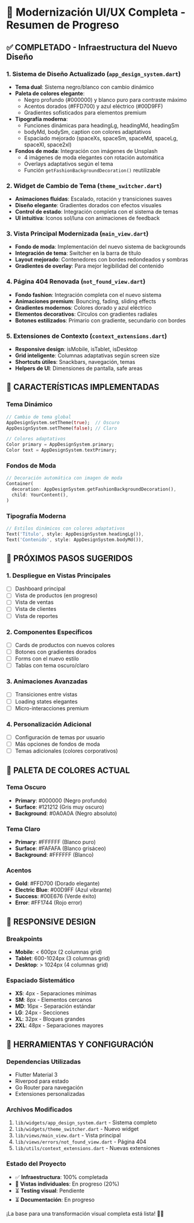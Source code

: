 # 🎨 Modernización UI/UX Completa - Resumen de Progreso

## ✅ COMPLETADO - Infraestructura del Nuevo Diseño

### 1. Sistema de Diseño Actualizado (`app_design_system.dart`)
- **Tema dual**: Sistema negro/blanco con cambio dinámico
- **Paleta de colores elegante**:
  - Negro profundo (#000000) y blanco puro para contraste máximo
  - Acentos dorados (#FFD700) y azul eléctrico (#00D9FF)
  - Gradientes sofisticados para elementos premium
- **Tipografía moderna**:
  - Funciones dinámicas para headingLg, headingMd, headingSm
  - bodyMd, bodySm, caption con colores adaptativos
  - Espaciado mejorado (spaceXs, spaceSm, spaceMd, spaceLg, spaceXl, space2xl)
- **Fondos de moda**: Integración con imágenes de Unsplash
  - 4 imágenes de moda elegantes con rotación automática
  - Overlays adaptativos según el tema
  - Función `getFashionBackgroundDecoration()` reutilizable

### 2. Widget de Cambio de Tema (`theme_switcher.dart`)
- **Animaciones fluidas**: Escalado, rotación y transiciones suaves
- **Diseño elegante**: Gradientes dorados con efectos visuales
- **Control de estado**: Integración completa con el sistema de temas
- **UI intuitiva**: Iconos sol/luna con animaciones de feedback

### 3. Vista Principal Modernizada (`main_view.dart`)
- **Fondo de moda**: Implementación del nuevo sistema de backgrounds
- **Integración de tema**: Switcher en la barra de título
- **Layout mejorado**: Contenedores con bordes redondeados y sombras
- **Gradientes de overlay**: Para mejor legibilidad del contenido

### 4. Página 404 Renovada (`not_found_view.dart`)
- **Fondo fashion**: Integración completa con el nuevo sistema
- **Animaciones premium**: Bouncing, fading, sliding effects
- **Gradientes modernos**: Colores dorado y azul eléctrico
- **Elementos decorativos**: Círculos con gradientes radiales
- **Botones estilizados**: Primario con gradiente, secundario con bordes

### 5. Extensiones de Contexto (`context_extensions.dart`)
- **Responsive design**: isMobile, isTablet, isDesktop
- **Grid inteligente**: Columnas adaptativas según screen size
- **Shortcuts útiles**: Snackbars, navegación, temas
- **Helpers de UI**: Dimensiones de pantalla, safe areas

## 🎯 CARACTERÍSTICAS IMPLEMENTADAS

### Tema Dinámico
```dart
// Cambio de tema global
AppDesignSystem.setTheme(true);  // Oscuro
AppDesignSystem.setTheme(false); // Claro

// Colores adaptativos
Color primary = AppDesignSystem.primary;
Color text = AppDesignSystem.textPrimary;
```

### Fondos de Moda
```dart
// Decoración automática con imagen de moda
Container(
  decoration: AppDesignSystem.getFashionBackgroundDecoration(),
  child: YourContent(),
)
```

### Tipografía Moderna
```dart
// Estilos dinámicos con colores adaptativos
Text('Título', style: AppDesignSystem.headingLg()),
Text('Contenido', style: AppDesignSystem.bodyMd()),
```

## 🚀 PRÓXIMOS PASOS SUGERIDOS

### 1. Despliegue en Vistas Principales
- [ ] Dashboard principal
- [ ] Vista de productos (en progreso)
- [ ] Vista de ventas
- [ ] Vista de clientes
- [ ] Vista de reportes

### 2. Componentes Específicos
- [ ] Cards de productos con nuevos colores
- [ ] Botones con gradientes dorados
- [ ] Forms con el nuevo estilo
- [ ] Tablas con tema oscuro/claro

### 3. Animaciones Avanzadas
- [ ] Transiciones entre vistas
- [ ] Loading states elegantes
- [ ] Micro-interacciones premium

### 4. Personalización Adicional
- [ ] Configuración de temas por usuario
- [ ] Más opciones de fondos de moda
- [ ] Temas adicionales (colores corporativos)

## 🎨 PALETA DE COLORES ACTUAL

### Tema Oscuro
- **Primary**: #000000 (Negro profundo)
- **Surface**: #121212 (Gris muy oscuro)
- **Background**: #0A0A0A (Negro absoluto)

### Tema Claro  
- **Primary**: #FFFFFF (Blanco puro)
- **Surface**: #FAFAFA (Blanco grisáceo)
- **Background**: #FFFFFF (Blanco)

### Acentos
- **Gold**: #FFD700 (Dorado elegante)
- **Electric Blue**: #00D9FF (Azul vibrante)
- **Success**: #00E676 (Verde éxito)
- **Error**: #FF1744 (Rojo error)

## 📱 RESPONSIVE DESIGN

### Breakpoints
- **Mobile**: < 600px (2 columnas grid)
- **Tablet**: 600-1024px (3 columnas grid) 
- **Desktop**: > 1024px (4 columnas grid)

### Espaciado Sistemático
- **XS**: 4px - Separaciones mínimas
- **SM**: 8px - Elementos cercanos
- **MD**: 16px - Separación estándar
- **LG**: 24px - Secciones
- **XL**: 32px - Bloques grandes
- **2XL**: 48px - Separaciones mayores

## 🔧 HERRAMIENTAS Y CONFIGURACIÓN

### Dependencias Utilizadas
- Flutter Material 3
- Riverpod para estado
- Go Router para navegación
- Extensiones personalizadas

### Archivos Modificados
1. `lib/widgets/app_design_system.dart` - Sistema completo
2. `lib/widgets/theme_switcher.dart` - Nuevo widget
3. `lib/views/main_view.dart` - Vista principal
4. `lib/views/errors/not_found_view.dart` - Página 404
5. `lib/utils/context_extensions.dart` - Nuevas extensiones

### Estado del Proyecto
- ✅ **Infraestructura**: 100% completada
- 🔄 **Vistas individuales**: En progreso (20%)
- ⏳ **Testing visual**: Pendiente
- ⏳ **Documentación**: En progreso

¡La base para una transformación visual completa está lista! 🚀✨